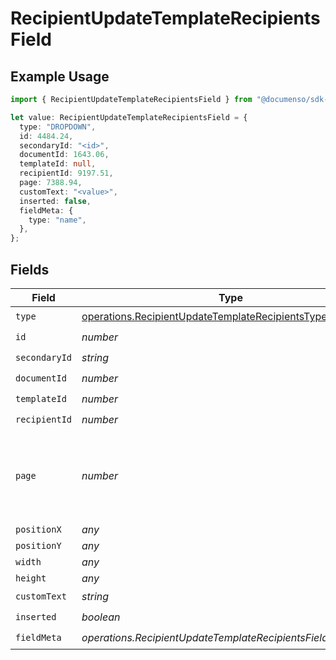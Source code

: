 # RecipientUpdateTemplateRecipientsField

## Example Usage

```typescript
import { RecipientUpdateTemplateRecipientsField } from "@documenso/sdk-typescript/models/operations";

let value: RecipientUpdateTemplateRecipientsField = {
  type: "DROPDOWN",
  id: 4484.24,
  secondaryId: "<id>",
  documentId: 1643.06,
  templateId: null,
  recipientId: 9197.51,
  page: 7388.94,
  customText: "<value>",
  inserted: false,
  fieldMeta: {
    type: "name",
  },
};
```

## Fields

| Field                                                                                                                | Type                                                                                                                 | Required                                                                                                             | Description                                                                                                          |
| -------------------------------------------------------------------------------------------------------------------- | -------------------------------------------------------------------------------------------------------------------- | -------------------------------------------------------------------------------------------------------------------- | -------------------------------------------------------------------------------------------------------------------- |
| `type`                                                                                                               | [operations.RecipientUpdateTemplateRecipientsType](../../models/operations/recipientupdatetemplaterecipientstype.md) | :heavy_check_mark:                                                                                                   | N/A                                                                                                                  |
| `id`                                                                                                                 | *number*                                                                                                             | :heavy_check_mark:                                                                                                   | N/A                                                                                                                  |
| `secondaryId`                                                                                                        | *string*                                                                                                             | :heavy_check_mark:                                                                                                   | N/A                                                                                                                  |
| `documentId`                                                                                                         | *number*                                                                                                             | :heavy_check_mark:                                                                                                   | N/A                                                                                                                  |
| `templateId`                                                                                                         | *number*                                                                                                             | :heavy_check_mark:                                                                                                   | N/A                                                                                                                  |
| `recipientId`                                                                                                        | *number*                                                                                                             | :heavy_check_mark:                                                                                                   | N/A                                                                                                                  |
| `page`                                                                                                               | *number*                                                                                                             | :heavy_check_mark:                                                                                                   | The page number of the field on the document. Starts from 1.                                                         |
| `positionX`                                                                                                          | *any*                                                                                                                | :heavy_minus_sign:                                                                                                   | N/A                                                                                                                  |
| `positionY`                                                                                                          | *any*                                                                                                                | :heavy_minus_sign:                                                                                                   | N/A                                                                                                                  |
| `width`                                                                                                              | *any*                                                                                                                | :heavy_minus_sign:                                                                                                   | N/A                                                                                                                  |
| `height`                                                                                                             | *any*                                                                                                                | :heavy_minus_sign:                                                                                                   | N/A                                                                                                                  |
| `customText`                                                                                                         | *string*                                                                                                             | :heavy_check_mark:                                                                                                   | N/A                                                                                                                  |
| `inserted`                                                                                                           | *boolean*                                                                                                            | :heavy_check_mark:                                                                                                   | N/A                                                                                                                  |
| `fieldMeta`                                                                                                          | *operations.RecipientUpdateTemplateRecipientsFieldMetaUnion*                                                         | :heavy_check_mark:                                                                                                   | N/A                                                                                                                  |
